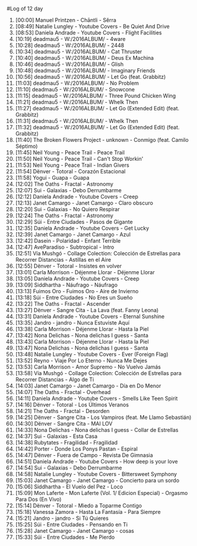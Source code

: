 #Log of 12 day

1. [00:00] Manuel Printzen - Chāntli - Sĕrra
1. [08:49] Natalie Lungley - Youtube Covers - Be Quiet And Drive
1. [08:53] Daniela Andrade - Youtube Covers - Flight Facilities
1. [10:19] deadmau5 - W:/2016ALBUM/ - 4ware
1. [10:28] deadmau5 - W:/2016ALBUM/ - 2448
1. [10:34] deadmau5 - W:/2016ALBUM/ - Cat Thruster
1. [10:40] deadmau5 - W:/2016ALBUM/ - Deus Ex Machina
1. [10:46] deadmau5 - W:/2016ALBUM/ - Glish
1. [10:48] deadmau5 - W:/2016ALBUM/ - Imaginary Friends
1. [10:56] deadmau5 - W:/2016ALBUM/ - Let Go (feat. Grabbitz)
1. [11:03] deadmau5 - W:/2016ALBUM/ - No Problem
1. [11:10] deadmau5 - W:/2016ALBUM/ - Snowcone
1. [11:15] deadmau5 - W:/2016ALBUM/ - Three Pound Chicken Wing
1. [11:21] deadmau5 - W:/2016ALBUM/ - Whelk Then
1. [11:27] deadmau5 - W:/2016ALBUM/ - Let Go (Extended Edit) (feat. Grabbitz)
1. [11:31] deadmau5 - W:/2016ALBUM/ - Whelk Then
1. [11:32] deadmau5 - W:/2016ALBUM/ - Let Go (Extended Edit) (feat. Grabbitz)
1. [11:40] The Broken Flowers Project - unknown - Conmigo (feat. Camilo Séptimo)
1. [11:45] Neil Young - Peace Trail - Peace Trail
1. [11:50] Neil Young - Peace Trail - Can't Stop Workin'
1. [11:53] Neil Young - Peace Trail - Indian Givers
1. [11:54] Dënver - Totoral - Corazón Estacional
1. [11:58] Yogui - Guapa - Guapa
1. [12:02] The Oaths - Fractal - Astronomy
1. [12:07] Sui - Galaxias - Debo Derrumbarme
1. [12:12] Daniela Andrade - Youtube Covers - Creep
1. [12:13] Janet Camargo - Janet Camargo - Claro obscuro
1. [12:20] Sui - Galaxias - No Quiero Respirar
1. [12:24] The Oaths - Fractal - Astronomy
1. [12:29] Súi - Entre Ciudades - Pasos de Gigante
1. [12:35] Daniela Andrade - Youtube Covers - Get Lucky
1. [12:39] Janet Camargo - Janet Camargo - Azul
1. [12:42] Dasein - Polaridad - Enfant Terrible
1. [12:47] AveParadiso - Subtropical - Intro
1. [12:51] Vía Mushgó - Collage Colection: Colección de Estrellas para Recorrer Distancias - Astillas en el Aire
1. [12:55] Dënver - Totoral - Insistes en volver
1. [13:01] Carla Morrison - Déjenme Llorar - Déjenme Llorar
1. [13:05] Daniela Andrade - Youtube Covers - Creep
1. [13:09] Siddhartha - Náufrago - Náufrago
1. [13:13] Fuimos Oro - Fuimos Oro - Aire de Invierno
1. [13:18] Súi - Entre Ciudades - No Eres un Sueño
1. [13:22] The Oaths - Fractal - Ascender
1. [13:27] Dënver - Sangre Cita - La Lava (feat. Fanny Leona)
1. [13:31] Daniela Andrade - Youtube Covers - Eternal Sunshine
1. [13:35] Jandro - jandro - Nunca Estuviste Aquí
1. [13:38] Carla Morrison - Déjenme Llorar - Hasta la Piel
1. [13:42] Nona Delichas - Nona delichas I guess - Santa
1. [13:43] Carla Morrison - Déjenme Llorar - Hasta la Piel
1. [13:47] Nona Delichas - Nona delichas I guess - Santa
1. [13:48] Natalie Lungley - Youtube Covers - Ever (Foreign Flag)
1. [13:52] Reyno - Viaje Por Lo Eterno - Nunca Me Dejes
1. [13:53] Carla Morrison - Amor Supremo - No Vuelvo Jamás
1. [13:58] Vía Mushgó - Collage Colection: Colección de Estrellas para Recorrer Distancias - Algo de Ti
1. [14:03] Janet Camargo - Janet Camargo - Día en Do Menor
1. [14:07] The Oaths - Fractal - Overhead
1. [14:11] Daniela Andrade - Youtube Covers - Smells Like Teen Spirit
1. [14:16] Dënver - Totoral - Los Últimos Veranos
1. [14:21] The Oaths - Fractal - Desorden
1. [14:25] Dënver - Sangre Cita - Los Vampiros (feat. Me Llamo Sebastián)
1. [14:30] Dënver - Sangre Cita - MAI LOV
1. [14:33] Nona Delichas - Nona delichas I guess - Collar de Estrellas
1. [14:37] Sui - Galaxias - Esta Casa
1. [14:38] Rubytates - Fragilidad - Fragilidad
1. [14:42] Porter - Donde Los Ponys Pastan - Espiral
1. [14:47] Dënver - Fuera de Campo - Revista De Gimnasia
1. [14:51] Daniela Andrade - Youtube Covers - How deep is your love
1. [14:54] Sui - Galaxias - Debo Derrumbarme
1. [14:58] Natalie Lungley - Youtube Covers - Bittersweet Symphony
1. [15:03] Janet Camargo - Janet Camargo - Concierto para un sordo
1. [15:06] Siddhartha - El Vuelo del Pez - Loco
1. [15:09] Mon Laferte - Mon Laferte (Vol. 1/ Edicion Especial) - Orgasmo Para Dos (En Vivo)
1. [15:14] Dënver - Totoral - Miedo a Toparme Contigo
1. [15:18] Vanessa Zamora - Hasta La Fantasía - Para Siempre
1. [15:21] Jandro - jandro - Si Tú Quieres
1. [15:25] Súi - Entre Ciudades - Pensando en Ti
1. [15:28] Janet Camargo - Janet Camargo - cosas
1. [15:33] Súi - Entre Ciudades - Me Pierdo
